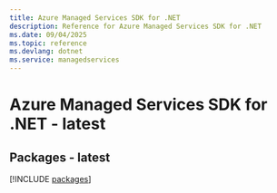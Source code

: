 ```yaml
---
title: Azure Managed Services SDK for .NET
description: Reference for Azure Managed Services SDK for .NET
ms.date: 09/04/2025
ms.topic: reference
ms.devlang: dotnet
ms.service: managedservices
---
```

# Azure Managed Services SDK for .NET - latest
## Packages - latest
[!INCLUDE [packages](managed-services-index.md)]